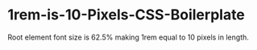 # 1rem-is-10-Pixels-CSS-Boilerplate
Root element font size is 62.5% making 1rem equal to 10 pixels in length.

